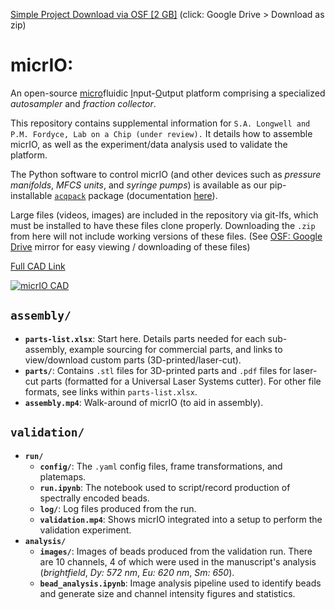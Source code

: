 [Simple Project Download via OSF \[2 GB\]](https://osf.io/86wf5/?view_only=c3bfd653adfa457480bd9e34eeaa98bf) (click: Google Drive > Download as zip)

# micrIO:
An open-source <ins>micro</ins>fluidic <ins>I</ins>nput-<ins>O</ins>utput platform comprising a specialized *autosampler* and *fraction collector*. 

This repository contains supplemental information for `S.A. Longwell and P.M. Fordyce, Lab on a Chip (under review).` It details how to assemble micrIO, as well as the experiment/data analysis used to validate the platform. 

The Python software to control micrIO (and other devices such as *pressure manifolds*, *MFCS units*, and *syringe pumps*) is available as our pip-installable [`acqpack`](https://pypi.org/project/acqpack/) package (documentation [here](https://acqpack.readthedocs.io/en/latest/)).

Large files (videos, images) are included in the repository via git-lfs, which must be installed to have these files clone properly. Downloading the `.zip` from here will not include working versions of these files. (See [OSF: Google Drive](https://osf.io/86wf5/?view_only=c3bfd653adfa457480bd9e34eeaa98bf) mirror for easy viewing / downloading of these files) 

[Full CAD Link](https://a360.co/2IcW9vt)

[![micrIO CAD](overview.gif)](https://a360.co/2IcW9vt)

## `assembly/`
- **`parts-list.xlsx`**: Start here. Details parts needed for each sub-assembly, example sourcing for commercial parts, and links to view/download custom parts (3D-printed/laser-cut).
- **`parts/`**: Contains `.stl` files for 3D-printed parts and `.pdf` files for laser-cut parts (formatted for a Universal Laser Systems cutter). For other file formats, see links within `parts-list.xlsx`. 
- **`assembly.mp4`**: Walk-around of micrIO (to aid in assembly).


## `validation/`
- **`run/`**
    + **`config/`**: The `.yaml` config files, frame transformations, and platemaps.
    + **`run.ipynb`**: The notebook used to script/record production of spectrally encoded beads.
    + **`log/`**: Log files produced from the run. 
    + **`validation.mp4`**: Shows micrIO integrated into a setup to perform the validation experiment.
- **`analysis/`**
    + **`images/`**: Images of beads produced from the validation run. There are 10 channels, 4 of which were used in the manuscript's analysis (*brightfield*, *Dy: 572 nm*, *Eu: 620 nm*, *Sm: 650*).
    + **`bead_analysis.ipynb`**: Image analysis pipeline used to identify beads and generate size and channel intensity figures and statistics.
    
